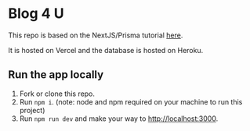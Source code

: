 # Blog 4 U

This repo is based on the NextJS/Prisma tutorial [here](https://vercel.com/guides/nextjs-prisma-postgres).

It is hosted on Vercel and the database is hosted on Heroku.

## Run the app locally

1. Fork or clone this repo.
2. Run `npm i`. (note: node and npm required on your machine to run this project)
3. Run `npm run dev` and make your way to [http://localhost:3000](http://localhost:3000).
